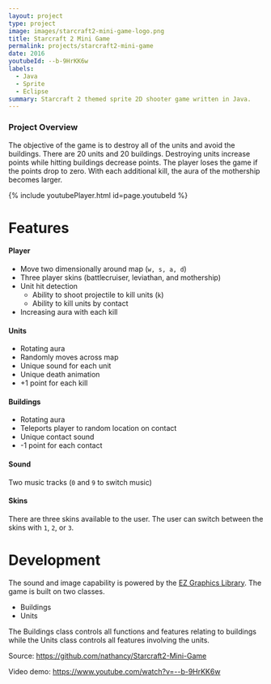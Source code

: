 ```yaml
---
layout: project
type: project
image: images/starcraft2-mini-game-logo.png
title: Starcraft 2 Mini Game
permalink: projects/starcraft2-mini-game
date: 2016
youtubeId: --b-9HrKK6w
labels:
  - Java
  - Sprite
  - Eclipse
summary: Starcraft 2 themed sprite 2D shooter game written in Java.
---
```

### Project Overview
The objective of the game is to destroy all of the units and avoid the buildings. There are 20 units and 20 buildings. Destroying units increase points while hitting buildings decrease points. The player loses the game if the points drop to zero. With each additional kill, the aura of the mothership becomes larger.

{% include youtubePlayer.html id=page.youtubeId %}

# Features
#### Player
  * Move two dimensionally around map (`w, s, a, d`)
  * Three player skins (battlecruiser, leviathan, and mothership)
   * Unit hit detection
      * Ability to shoot projectile to kill units (`k`)
      * Ability to kill units by contact
  * Increasing aura with each kill
 
#### Units
  * Rotating aura
  * Randomly moves across map
  * Unique sound for each unit 
  * Unique death animation
  * +1 point for each kill
  
#### Buildings
  * Rotating aura
  * Teleports player to random location on contact
  * Unique contact sound
  * -1 point for each contact

#### Sound
Two music tracks (`0` and `9` to switch music)
  
#### Skins
There are three skins available to the user. The user can switch between the skins with `1`, `2`, or `3`.

# Development 
The sound and image capability is powered by the [EZ Graphics Library](http://www2.hawaii.edu/~dylank/ics111/). The game is built on two classes.
 * Buildings
 * Units
 
 The Buildings class controls all functions and features relating to buildings while the Units class controls all features involving the units.

Source: <a href="https://github.com/nathancy/Starcraft2-Mini-Game" target="_blank"><i class="large github icon"></i>https://github.com/nathancy/Starcraft2-Mini-Game</a>

Video demo: <a href="https://www.youtube.com/watch?v=--b-9HrKK6w" target="_blank"><i class="large youtube icon"></i>https://www.youtube.com/watch?v=--b-9HrKK6w</a>